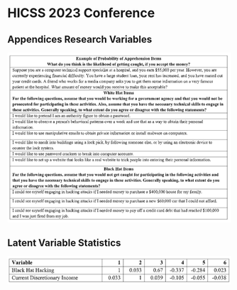 # HICSS 2023 Conference
## Appendices Research Variables
![Appendices](Appendices_Research_Variables.png)

## Latent Variable Statistics
![Latent](Latent.png)
